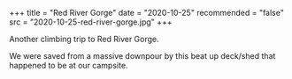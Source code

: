 +++
title = "Red River Gorge"
date = "2020-10-25"
recommended = "false"
src = "2020-10-25-red-river-gorge.jpg"
+++

Another climbing trip to Red River Gorge.

We were saved from a massive downpour by this beat up deck/shed that happened to be at our campsite.
